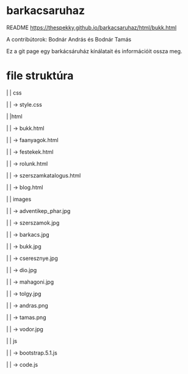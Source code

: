 # barkacsaruhaz
README
https://thespekky.github.io/barkacsaruhaz/html/bukk.html

A contribútorok: Bodnár András és Bodnár Tamás

Ez a git page egy barkácsáruház kínálatait és információit ossza meg.
# file struktúra
| | css
  
 | | -> style.css
 
 | |html
 
  | | ->  bukk.html
  
  | | -> faanyagok.html
  
  | | -> festekek.html
  
  | | -> rolunk.html
  
  | | -> szerszamkatalogus.html
  
  | | -> blog.html

  | | images

  | | -> adventikep_phar.jpg

  | | -> szerszamok.jpg

  | | -> barkacs.jpg
  
  | | -> bukk.jpg

  | | -> cseresznye.jpg

  | | -> dio.jpg

  | | -> mahagoni.jpg

  | | -> tolgy.jpg

  | | -> andras.png

  | | -> tamas.png

  | | -> vodor.jpg

  | | js

  | | -> bootstrap.5.1.js
  
  | | -> code.js
    
